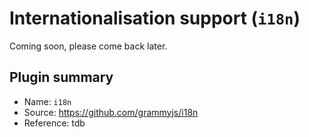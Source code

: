 # Internationalisation support (`i18n`)

Coming soon, please come back later.

## Plugin summary

- Name: `i18n`
- Source: <https://github.com/grammyjs/i18n>
- Reference: tdb
